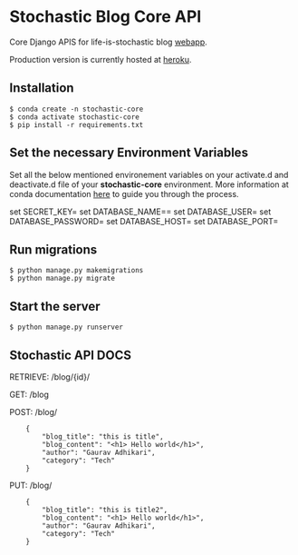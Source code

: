 # Stochastic Blog Core API 

Core Django APIS for life-is-stochastic blog [webapp](https://lifeisstochastic.netlify.app/ "webapp").

Production version is currently hosted at [heroku](https://stochastic-core.herokuapp.com/ "heroku").

## Installation

	$ conda create -n stochastic-core
	$ conda activate stochastic-core
	$ pip install -r requirements.txt


## Set the necessary Environment Variables

Set all the below mentioned environement variables on your activate.d and deactivate.d file of your **stochastic-core** environment. More information at conda documentation [here](https://docs.conda.io/projects/conda/en/latest/user-guide/tasks/manage-environments.html#setting-environment-variables "here") to guide you through the process.

set SECRET_KEY=
set DATABASE_NAME==
set DATABASE_USER=
set DATABASE_PASSWORD=
set DATABASE_HOST=
set DATABASE_PORT=

## Run migrations

	$ python manage.py makemigrations
	$ python manage.py migrate
	
## Start the server
	$ python manage.py runserver


## Stochastic API DOCS

RETRIEVE: /blog/{id}/

GET: /blog

POST: /blog/
```
    {
    	"blog_title": "this is title",
    	"blog_content": "<h1> Hello world</h1>",
    	"author": "Gaurav Adhikari",
    	"category": "Tech"
    }
```

PUT: /blog/
```
    {
    	"blog_title": "this is title2",
    	"blog_content": "<h1> Hello world</h1>",
    	"author": "Gaurav Adhikari",
    	"category": "Tech"
    }
```
